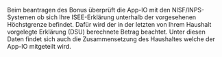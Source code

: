 Beim beantragen des Bonus überprüft die App-IO mit den NISF/INPS-Systemen ob sich Ihre ISEE-Erklärung unterhalb der vorgesehenen Höchstgrenze befindet. Dafür wird der in der letzten von Ihrem Haushalt vorgelegte Erklärung (DSU) berechnete Betrag beachtet. Unter diesen Daten findet sich auch die Zusammensetzung des Haushaltes welche der App-IO mitgeteilt wird.
